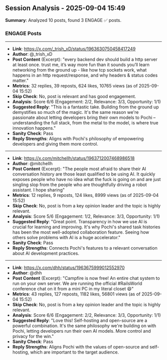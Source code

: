 ## Session Analysis - 2025-09-04 15:49

**Summary**: Analyzed 10 posts, found 3 ENGAGE ✅ posts.

### ENGAGE Posts

---

- **Link**: https://x.com/_trish_xD/status/1963630750458417249
- **Author**: @_trish_xD
- **Post Content** (Excerpt): "every backend dev should build a http server at least once. trust me, it’s way more fun than it sounds you’ll learn networking from the ground up - like how tcp sockets work, what happens in an http request/response, and why headers & status codes matter."
- **Metrics**: 32 replies, 39 reposts, 624 likes, 10765 views (as of 2025-09-04 15:52)
- **Skip Check**: No, post is relevant and has good engagement.
- **Analysis**: Score 6/6 (Engagement: 2/2, Relevance: 3/3, Opportunity: 1/1)
- **Suggested Reply**: "This is a fantastic take. Building from the ground up demystifies so much of the magic. It's the same reason we're passionate about letting developers bring their own models to Pochi – understanding the full stack, from the metal to the model, is where true innovation happens."
- **Sanity Check**: Pass
- **Reply Strengths**: Aligns with Pochi's philosophy of empowering developers and giving them more control.

---

- **Link**: https://x.com/mitchellh/status/1963712007468986518
- **Author**: @mitchellh
- **Post Content** (Excerpt): "The people most afraid to share their AI conversation history are those least qualified to be using AI. It quickly exposes people who have no idea what the fuck is going on and are just singling slop from the people who are thoughtfully driving a robot assistant. I hope sharing"
- **Metrics**: 12 replies, 9 reposts, 124 likes, 8999 views (as of 2025-09-04 15:52)
- **Skip Check**: No, post is from a key opinion leader and the topic is highly relevant.
- **Analysis**: Score 5/6 (Engagement: 1/2, Relevance: 3/3, Opportunity: 1/1)
- **Suggested Reply**: "Great point. Transparency in how we use AI is crucial for learning and improving. It's why Pochi's shared task histories has been the most well-adopted collaboration feature. Seeing how others solve problems with AI is a huge accelerator."
- **Sanity Check**: Pass
- **Reply Strengths**: Connects Pochi's features to a relevant conversation about AI development practices.

---

- **Link**: https://x.com/dhh/status/1963675999012552970
- **Author**: @dhh
- **Post Content** (Excerpt): "Campfire is now free! An entire chat system to run on your own server. We are running the official #RailsWorld conference chat on it from a mini PC in my literal closet 😄"
- **Metrics**: 43 replies, 127 reposts, 1182 likes, 56801 views (as of 2025-09-04 15:52)
- **Skip Check**: No, post is from a key opinion leader and the topic is highly relevant.
- **Analysis**: Score 6/6 (Engagement: 2/2, Relevance: 3/3, Opportunity: 1/1)
- **Suggested Reply**: "Love this! Self-hosting and open-source are a powerful combination. It's the same philosophy we're building on with Pochi, letting developers run their own AI models. More control and privacy for the win."
- **Sanity Check**: Pass
- **Reply Strengths**: Aligns Pochi with the values of open-source and self-hosting, which are important to the target audience.

